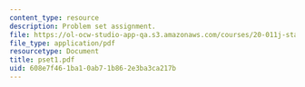 ```yaml
---
content_type: resource
description: Problem set assignment.
file: https://ol-ocw-studio-app-qa.s3.amazonaws.com/courses/20-011j-statistical-thermodynamics-of-biomolecular-systems-be-011j-spring-2004/608e7f461ba10ab71b862e3ba3ca217b_pset1.pdf
file_type: application/pdf
resourcetype: Document
title: pset1.pdf
uid: 608e7f46-1ba1-0ab7-1b86-2e3ba3ca217b
---
```

